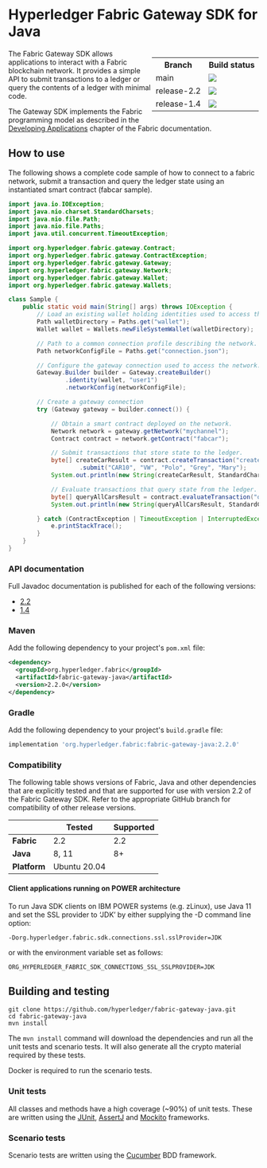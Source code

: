 # Hyperledger Fabric Gateway SDK for Java

<div style="float: right">
<table align="right">
  <tr><th>Branch</th><th>Build status</th></tr>
  <tr><td>main</td><td><a href="https://dev.azure.com/Hyperledger/Fabric-Gateway-Java/_build/latest?definitionId=38&branchName=main"><img src="https://dev.azure.com/Hyperledger/Fabric-Gateway-Java/_apis/build/status/Fabric-Gateway-Java?branchName=main"></a></td></tr>
  <tr><td>release-2.2</td><td><a href="https://dev.azure.com/Hyperledger/Fabric-Gateway-Java/_build/latest?definitionId=38&branchName=release-2.2"><img src="https://dev.azure.com/Hyperledger/Fabric-Gateway-Java/_apis/build/status/Fabric-Gateway-Java?branchName=release-2.2"></a></td></tr>
  <tr><td>release-1.4</td><td><a href="https://dev.azure.com/Hyperledger/Fabric-Gateway-Java/_build/latest?definitionId=38&branchName=release-1.4"><img src="https://dev.azure.com/Hyperledger/Fabric-Gateway-Java/_apis/build/status/Fabric-Gateway-Java?branchName=release-1.4"></a></td></tr>
</table>
</div>

The Fabric Gateway SDK allows applications to interact with a Fabric blockchain network.  It provides a simple API to submit transactions to a ledger or query the contents of a ledger with minimal code.

The Gateway SDK implements the Fabric programming model as described in the [Developing Applications](https://hyperledger-fabric.readthedocs.io/en/latest/developapps/developing_applications.html) chapter of the Fabric documentation.

## How to use 

The following shows a complete code sample of how to connect to a fabric network, submit a transaction and query the ledger state using an instantiated smart contract (fabcar sample).

```java
import java.io.IOException;
import java.nio.charset.StandardCharsets;
import java.nio.file.Path;
import java.nio.file.Paths;
import java.util.concurrent.TimeoutException;

import org.hyperledger.fabric.gateway.Contract;
import org.hyperledger.fabric.gateway.ContractException;
import org.hyperledger.fabric.gateway.Gateway;
import org.hyperledger.fabric.gateway.Network;
import org.hyperledger.fabric.gateway.Wallet;
import org.hyperledger.fabric.gateway.Wallets;

class Sample {
    public static void main(String[] args) throws IOException {
        // Load an existing wallet holding identities used to access the network.
        Path walletDirectory = Paths.get("wallet");
        Wallet wallet = Wallets.newFileSystemWallet(walletDirectory);

        // Path to a common connection profile describing the network.
        Path networkConfigFile = Paths.get("connection.json");

        // Configure the gateway connection used to access the network.
        Gateway.Builder builder = Gateway.createBuilder()
                .identity(wallet, "user1")
                .networkConfig(networkConfigFile);

        // Create a gateway connection
        try (Gateway gateway = builder.connect()) {

            // Obtain a smart contract deployed on the network.
            Network network = gateway.getNetwork("mychannel");
            Contract contract = network.getContract("fabcar");

            // Submit transactions that store state to the ledger.
            byte[] createCarResult = contract.createTransaction("createCar")
                    .submit("CAR10", "VW", "Polo", "Grey", "Mary");
            System.out.println(new String(createCarResult, StandardCharsets.UTF_8));

            // Evaluate transactions that query state from the ledger.
            byte[] queryAllCarsResult = contract.evaluateTransaction("queryAllCars");
            System.out.println(new String(queryAllCarsResult, StandardCharsets.UTF_8));

        } catch (ContractException | TimeoutException | InterruptedException e) {
            e.printStackTrace();
        }
    }
}
```

### API documentation

Full Javadoc documentation is published for each of the following versions:
- [2.2](https://hyperledger.github.io/fabric-gateway-java/release-2.2/)
- [1.4](https://hyperledger.github.io/fabric-gateway-java/release-1.4/)

### Maven

Add the following dependency to your project's `pom.xml` file:

```xml
<dependency>
  <groupId>org.hyperledger.fabric</groupId>
  <artifactId>fabric-gateway-java</artifactId>
  <version>2.2.0</version>
</dependency>
```

### Gradle

Add the following dependency to your project's `build.gradle` file:

```groovy
implementation 'org.hyperledger.fabric:fabric-gateway-java:2.2.0'
```

### Compatibility

The following table shows versions of Fabric, Java and other dependencies that are explicitly tested and that are supported for use with version 2.2 of the Fabric Gateway SDK. Refer to the appropriate GitHub branch for compatibility of other release versions.

|     | Tested | Supported |
| --- | ------ | --------- |
| **Fabric** | 2.2 | 2.2 |
| **Java** | 8, 11 | 8+ |
| **Platform** | Ubuntu 20.04 | |

#### Client applications running on POWER architecture
To run Java SDK clients on IBM POWER systems (e.g. zLinux), use Java 11 and set the SSL provider to ‘JDK’ by either supplying the -D command line option:

```-Dorg.hyperledger.fabric.sdk.connections.ssl.sslProvider=JDK```

or with the environment variable set as follows:

```ORG_HYPERLEDGER_FABRIC_SDK_CONNECTIONS_SSL_SSLPROVIDER=JDK```

## Building and testing

```commandline
git clone https://github.com/hyperledger/fabric-gateway-java.git
cd fabric-gateway-java
mvn install
```

The `mvn install` command will download the dependencies and run all the unit tests and scenario tests. It will also generate all the crypto material required by these tests.

Docker is required to run the scenario tests.

### Unit tests

All classes and methods have a high coverage (~90%) of unit tests. These are written using the [JUnit](https://junit.org/junit5/),
[AssertJ](https://joel-costigliola.github.io/assertj/) and [Mockito](https://site.mockito.org/) frameworks.

### Scenario tests

Scenario tests are written using the [Cucumber](https://cucumber.io/) BDD framework.
